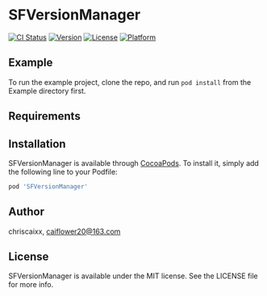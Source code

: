 # SFVersionManager

[![CI Status](https://img.shields.io/travis/chriscaixx/SFVersionManager.svg?style=flat)](https://travis-ci.org/chriscaixx/SFVersionManager)
[![Version](https://img.shields.io/cocoapods/v/SFVersionManager.svg?style=flat)](https://cocoapods.org/pods/SFVersionManager)
[![License](https://img.shields.io/cocoapods/l/SFVersionManager.svg?style=flat)](https://cocoapods.org/pods/SFVersionManager)
[![Platform](https://img.shields.io/cocoapods/p/SFVersionManager.svg?style=flat)](https://cocoapods.org/pods/SFVersionManager)

## Example

To run the example project, clone the repo, and run `pod install` from the Example directory first.

## Requirements

## Installation

SFVersionManager is available through [CocoaPods](https://cocoapods.org). To install
it, simply add the following line to your Podfile:

```ruby
pod 'SFVersionManager'
```

## Author

chriscaixx, caiflower20@163.com

## License

SFVersionManager is available under the MIT license. See the LICENSE file for more info.
